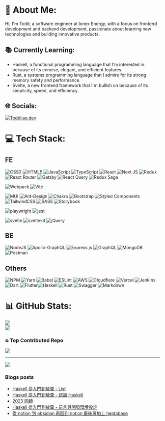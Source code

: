 # 💫 About Me:
Hi, I'm Todd, a software engineer at Ionex Energy, with a focus on frontend development and backend development, passionate about learning new technologies and building innovative products. 

## 📚 Currently Learning:

- Haskell, a functional programming language that I'm interested in because of its concise, elegant, and efficient features.
- Rust, a systems programming language that I admire for its strong memory safety and performance.
- Svelte, a new frontend framework that I'm bullish on because of its simplicity, speed, and efficiency.

## 🌐 Socials:
[![Toddliao.dev](https://img.shields.io/badge/toddLiao.dev-60ff44?style=for-the-badge&logo=Rss&logoColor=black)](https://blog.toddliao.dev/)

# 💻 Tech Stack:
## FE
![CSS3](https://img.shields.io/badge/css3-%231572B6.svg?style=for-the-badge&logo=css3&logoColor=white) 
![HTML5](https://img.shields.io/badge/html5-%23E34F26.svg?style=for-the-badge&logo=html5&logoColor=white) 
![JavaScript](https://img.shields.io/badge/javascript-%23323330.svg?style=for-the-badge&logo=javascript&logoColor=%23F7DF1E) 
![TypeScript](https://img.shields.io/badge/typescript-%23007ACC.svg?style=for-the-badge&logo=typescript&logoColor=white) 
![React](https://img.shields.io/badge/react-%2320232a.svg?style=for-the-badge&logo=react&logoColor=%2361DAFB) 
![Next JS](https://img.shields.io/badge/Next-black?style=for-the-badge&logo=next.js&logoColor=white) 
![Redux](https://img.shields.io/badge/redux-%23593d88.svg?style=for-the-badge&logo=redux&logoColor=white)
![React Router](https://img.shields.io/badge/React_Router-CA4245?style=for-the-badge&logo=react-router&logoColor=white) 
![Gatsby](https://img.shields.io/badge/Gatsby-%23663399.svg?style=for-the-badge&logo=gatsby&logoColor=white) 
![React Query](https://img.shields.io/badge/React_Query-FF4154?style=for-the-badge&logo=React_Query&logoColor=white)
![Redux Saga](https://img.shields.io/badge/Redux%20saga-86D46B?style=for-the-badge&logo=redux%20saga&logoColor=999999)

![Webpack](https://img.shields.io/badge/webpack-%238DD6F9.svg?style=for-the-badge&logo=webpack&logoColor=black)
![Vite](https://img.shields.io/badge/Vite-B73BFE?style=for-the-badge&logo=vite&logoColor=FFD62E)
 
![MUI](https://img.shields.io/badge/MUI-%230081CB.svg?style=for-the-badge&logo=material-ui&logoColor=white) 
![Ant-Design](https://img.shields.io/badge/-AntDesign-%230170FE?style=for-the-badge&logo=ant-design&logoColor=white) 
![Chakra](https://img.shields.io/badge/chakra-%234ED1C5.svg?style=for-the-badge&logo=chakraui&logoColor=white) ![Bootstrap](https://img.shields.io/badge/bootstrap-%23563D7C.svg?style=for-the-badge&logo=bootstrap&logoColor=white) 
![Styled Components](https://img.shields.io/badge/styled--components-DB7093?style=for-the-badge&logo=styled-components&logoColor=white) 
![TailwindCSS](https://img.shields.io/badge/tailwindcss-%2338B2AC.svg?style=for-the-badge&logo=tailwind-css&logoColor=white) 
![SASS](https://img.shields.io/badge/SASS-hotpink.svg?style=for-the-badge&logo=SASS&logoColor=white) ![Storybook](https://img.shields.io/badge/storybook-FF4785?style=for-the-badge&logo=storybook&logoColor=white
) 

![playwright](https://img.shields.io/badge/Playwright-45ba4b?style=for-the-badge&logo=Playwright&logoColor=white) 
![jest](https://img.shields.io/badge/Jest-C21325?style=for-the-badge&logo=jest&logoColor=white)

![svelte](https://img.shields.io/badge/Svelte-4A4A55?style=for-the-badge&logo=svelte&logoColor=FF3E00) 
![sveltekit](https://img.shields.io/badge/SvelteKit-FF3E00?style=for-the-badge&logo=Svelte&logoColor=white) 
![jQuery](https://img.shields.io/badge/jquery-%230769AD.svg?style=for-the-badge&logo=jquery&logoColor=white) 



## BE


![NodeJS](https://img.shields.io/badge/node.js-6DA55F?style=for-the-badge&logo=node.js&logoColor=white)  ![Apollo-GraphQL](https://img.shields.io/badge/-ApolloGraphQL-311C87?style=for-the-badge&logo=apollo-graphql) ![Express.js](https://img.shields.io/badge/express.js-%23404d59.svg?style=for-the-badge&logo=express&logoColor=%2361DAFB) ![GraphQL](https://img.shields.io/badge/-GraphQL-E10098?style=for-the-badge&logo=graphql&logoColor=white) ![MongoDB](https://img.shields.io/badge/MongoDB-%234ea94b.svg?style=for-the-badge&logo=mongodb&logoColor=white)  ![Postman](https://img.shields.io/badge/Postman-FF6C37?style=for-the-badge&logo=postman&logoColor=white) 


## Others

![NPM](https://img.shields.io/badge/NPM-%23000000.svg?style=for-the-badge&logo=npm&logoColor=white) ![Yarn](https://img.shields.io/badge/yarn-%232C8EBB.svg?style=for-the-badge&logo=yarn&logoColor=white) ![Babel](https://img.shields.io/badge/Babel-F9DC3e?style=for-the-badge&logo=babel&logoColor=black) ![ESLint](https://img.shields.io/badge/ESLint-4B3263?style=for-the-badge&logo=eslint&logoColor=white) 
![AWS](https://img.shields.io/badge/AWS-%23FF9900.svg?style=for-the-badge&logo=amazon-aws&logoColor=white) ![Cloudflare](https://img.shields.io/badge/Cloudflare-F38020?style=for-the-badge&logo=Cloudflare&logoColor=white) ![Vercel](https://img.shields.io/badge/vercel-%23000000.svg?style=for-the-badge&logo=vercel&logoColor=white) ![Jenkins](https://img.shields.io/badge/jenkins-%232C5263.svg?style=for-the-badge&logo=jenkins&logoColor=white)  ![Dart](https://img.shields.io/badge/dart-%230175C2.svg?style=for-the-badge&logo=dart&logoColor=white) ![Flutter](https://img.shields.io/badge/Flutter-%2302569B.svg?style=for-the-badge&logo=Flutter&logoColor=white)![Haskell](https://img.shields.io/badge/Haskell-5D4F85?style=for-the-badge&logo=haskell&logoColor=white) ![Rust](https://img.shields.io/badge/Rust-000000?style=for-the-badge&logo=rust&logoColor=white)  ![Swagger](https://img.shields.io/badge/-Swagger-%23Clojure?style=for-the-badge&logo=swagger&logoColor=white)  ![Markdown](https://img.shields.io/badge/markdown-%23000000.svg?style=for-the-badge&logo=markdown&logoColor=white)   


  
# 📊 GitHub Stats:
![](https://github-readme-stats.vercel.app/api?username=toddliao469469&theme=synthwave&hide_border=false&include_all_commits=false&count_private=false)<br/>
![](https://github-readme-stats.vercel.app/api/top-langs/?username=toddliao469469&theme=synthwave&hide=css,scss,html&hide_border=false&include_all_commits=false&count_private=false&layout=compact)


### 🔝 Top Contributed Repo
![](https://github-contributor-stats.vercel.app/api?username=toddliao469469&limit=3&theme=radical&count=3&combine_all_yearly_contributions=true)

---
[![](https://visitcount.itsvg.in/api?id=toddliao469469&icon=8&color=9)](https://visitcount.itsvg.in)

<!-- Proudly created with GPRM ( https://gprm.itsvg.in ) -->
### Blogs posts
<!-- BLOG-POST-LIST:START -->
- [Haskell 從入門到放棄 - List](https://blog.toddliao.dev/haskell-list)
- [Haskell 從入門到放棄 - 認識 Haskell](https://blog.toddliao.dev/2024-04-26)
- [2023 回顧](https://blog.toddliao.dev/2023-12-29)
- [Haskell 從入門到放棄 - 前言與開發環境設定](https://blog.toddliao.dev/2023-12-21)
- [從 notion 到 obsidian 再回到 notion 最後再加上 heptabase](https://blog.toddliao.dev/2023-10-24)
<!-- BLOG-POST-LIST:END -->

